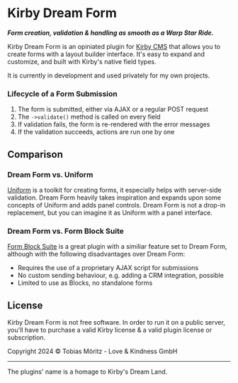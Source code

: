 # Kirby Dream Form

**_Form creation, validation & handling as smooth as a Warp Star Ride._**

Kirby Dream Form is an opiniated plugin for [Kirby CMS](https://getkirby.com/) that allows you to create forms with a layout builder interface. It's easy to expand and customize, and built with Kirby's native field types.

It is currently in development and used privately for my own projects.

### Lifecycle of a Form Submission

1. The form is submitted, either via AJAX or a regular POST request
2. The `->validate()` method is called on every field
3. If validation fails, the form is re-rendered with the error messages
4. If the validation succeeds, actions are run one by one

## Comparison

### Dream Form vs. Uniform

[Uniform](https://kirby-uniform.readthedocs.io/en/latest/) is a toolkit for creating forms, it especially helps with server-side validation. Dream Form heavily takes inspiration and expands upon some concepts of Uniform and adds panel controls. Dream Form is not a drop-in replacement, but you can imagine it as Uniform with a panel interface.

### Dream Form vs. Form Block Suite

[Form Block Suite](https://github.com/youngcut/kirby-form-block-suite) is a great plugin with a similiar feature set to Dream Form, although with the following disadvantages over Dream Form:

- Requires the use of a proprietary AJAX script for submissions
- No custom sending behaviour, e.g. adding a CRM integration, possible
- Limited to use as Blocks, no standalone forms

## License

Kirby Dream Form is not free software. In order to run it on a public server, you'll have to purchase a valid Kirby license & a valid plugin license or subscription.

Copyright 2024 © Tobias Möritz - Love & Kindness GmbH

---

The plugins' name is a homage to Kirby's Dream Land.
